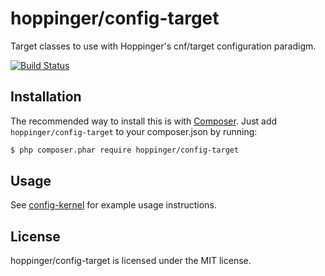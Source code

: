 # hoppinger/config-target

Target classes to use with Hoppinger's cnf/target configuration paradigm.

[![Build Status](https://travis-ci.org/hoppinger/config-target.png?branch=master)](https://travis-ci.org/hoppinger/config-target)

## Installation

The recommended way to install this is with [Composer](http://getcomposer.org/). 
Just add `hoppinger/config-target` to your composer.json by running:

``` bash
$ php composer.phar require hoppinger/config-target
```

## Usage

See [config-kernel](https://github.com/hoppinger/config-kernel) for example usage instructions.

## License

hoppinger/config-target is licensed under the MIT license.
    